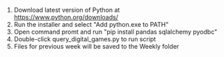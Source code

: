 1. Download latest version of Python at https://www.python.org/downloads/
2. Run the installer and select "Add python.exe to PATH"
3. Open command promt and run "pip install pandas sqlalchemy pyodbc"
4. Double-click query_digital_games.py to run script
5. Files for previous week will be saved to the Weekly folder